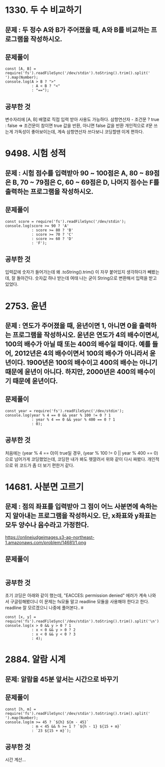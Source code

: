 # 1330. 두 수 비교하기
## 문제 : 두 정수 A와 B가 주어졌을 때, A와 B를 비교하는 프로그램을 작성하시오.
## 문제풀이
```
const [A, B] = require('fs').readFileSync('/dev/stdin').toString().trim().split(' ').map(Number);
console.log(A > B ? ">" 
            : A < B ? "<" 
            : "==");
```
## 공부한 것
변수자리에 [A, B] 배열로 직접 입력 받아 사용도 가능하다.
삼항연산자 - 조건문 ? true : false => 조건문이 참이면 true 값을 반환, 아니면 false 값을 반환
개인적으로 if문 쓰는게 가독성이 좋아보이는데, 계속 삼항연산자 쓰다보니 코딩할땐 이게 편하다.


# 9498. 시험 성적
## 문제 : 시험 점수를 입력받아 90 ~ 100점은 A, 80 ~ 89점은 B, 70 ~ 79점은 C, 60 ~ 69점은 D, 나머지 점수는 F를 출력하는 프로그램을 작성하시오.
## 문제풀이
```
const score = require('fs').readFileSync('/dev/stdin');
console.log(score >= 90 ? 'A' 
            : score >= 80 ? 'B' 
            : score >= 70 ? 'C' 
            : score >= 60 ? 'D' 
            : 'F');
```
## 공부한 것
입력값에 숫자가 들어가는데 왜 .toString().trim() 이 자꾸 붙어있지 생각하다가 빼봤는데, 잘 돌아간다.
숫자값 하나 받는데 여태 나는 굳이 String으로 변환해서 입력을 받고 있었다.


# 2753. 윤년
## 문제 : 연도가 주어졌을 때, 윤년이면 1, 아니면 0을 출력하는 프로그램을 작성하시오. 윤년은 연도가 4의 배수이면서, 100의 배수가 아닐 때 또는 400의 배수일 때이다. 예를 들어, 2012년은 4의 배수이면서 100의 배수가 아니라서 윤년이다. 1900년은 100의 배수이고 400의 배수는 아니기 때문에 윤년이 아니다. 하지만, 2000년은 400의 배수이기 때문에 윤년이다.
## 문제풀이
```
const year = require('fs').readFileSync('/dev/stdin');
console.log(year % 4 == 0 && year % 100 != 0 ? 1 
            : year % 4 == 0 && year % 400 == 0 ? 1 
            : 0);
```
## 공부한 것
처음에는 (year % 4 == 0)이 true일 경우, (year % 100 != 0 || year % 400 == 0) 으로 넘어가게 코딩했었는데,
코딩한 내가 봐도 헷깔려서 위와 같이 다시 짜봤다. 개인적으로 위 코드가 좀 더 보기 편한거 같다.


# 14681. 사분면 고르기
## 문제 : 점의 좌표를 입력받아 그 점이 어느 사분면에 속하는지 알아내는 프로그램을 작성하시오. 단, x좌표와 y좌표는 모두 양수나 음수라고 가정한다.
https://onlinejudgeimages.s3-ap-northeast-1.amazonaws.com/problem/14681/1.png
## 문제풀이
```

```
## 공부한 것
초기 코딩은 아래와 같이 했는데, "EACCES: permission denied" 에러가 계속 나와서 구글링해봤더니 이 문제는 fs모듈 말고 readline 모듈을 사용해야 한다고 한다.
readline 잘 모르겠으니 나중에 풀어본다..ㅎ
```
const [x, y] = require('fs').readFileSync('/dev/stdin').toString().trim().split('\n').map(Number);
console.log(x > 0 && y > 0 ? 1
            : x < 0 && y > 0 ? 2
            : x < 0 && y < 0 ? 3
            : 4);
```


# 2884. 알람 시계
## 문제: 알람을 45분 앞서는 시간으로 바꾸기
## 문제풀이
```
const [h, m] = require('fs').readFileSync('/dev/stdin').toString().trim().split(' ').map(Number);
console.log(m >= 45 ? `${h} ${m - 45}`
            : m < 45 && h >= 1 ? `${h - 1} ${15 + m}`
            : `23 ${15 + m}`);
```
## 공부한 것
시간 계산...








